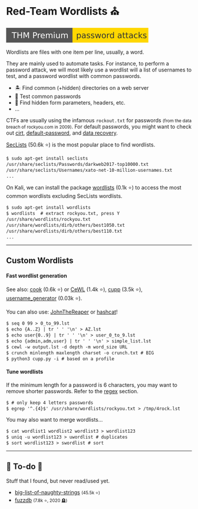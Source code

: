 # Red-Team Wordlists ⛪

[![passwordattacks](../../../_badges/thmp/passwordattacks.svg)](https://tryhackme.com/room/passwordattacks)

<div class="row row-cols-lg-2"><div>

Wordlists are files with one item per line, usually, a word.

They are mainly used to automate tasks. For instance, to perform a password attack, we will most likely use a wordlist will a list of usernames to test, and a password wordlist with common passwords.

* 🏝️ Find common (+hidden) directories on a web server
* 🔑 Test common passwords
* 🥷 Find hidden form parameters, headers, etc.
* ...

CTFs are usually using the infamous `rockout.txt` for passwords  <small>(from the data breach of rockyou.com in 2009)</small>. For default passwords, you might want to check out [cirt](https://cirt.net/passwords), [default-password](https://default-password.info/), and [data recovery](https://datarecovery.com/rd/default-passwords/).


</div><div>

[SecLists](https://github.com/danielmiessler/SecLists) (50.6k ⭐) is the most popular place to find wordlists.

```shell!
$ sudo apt-get install seclists
/usr/share/seclists/Passwords/darkweb2017-top10000.txt
/usr/share/seclists/Usernames/xato-net-10-million-usernames.txt
...
```

On Kali, we can install the package [wordlists](https://github.com/drtychai/wordlists) (0.1k ⭐) to access the most common wordlists excluding SecLists wordlists.

```shell!
$ sudo apt-get install wordlists
$ wordlists  # extract rockyou.txt, press Y
/usr/share/wordlists/rockyou.txt
/usr/share/wordlists/dirb/others/best1050.txt
/usr/share/wordlists/dirb/others/best110.txt
...
```
</div></div>

<hr class="sep-both">

## Custom Wordlists

<div class="row row-cols-md-2"><div>

#### Fast wordlist generation

See also: [cook](https://github.com/glitchedgitz/cook) (0.6k ⭐) or [CeWL](https://github.com/digininja/CeWL) (1.4k ⭐), [cupp](https://github.com/Mebus/cupp) (3.5k ⭐), [username_generator](https://github.com/shroudri/username_generator) (0.03k ⭐).

You can also use: [JohnTheReaper](/cybersecurity/cryptography/algorithms/hashing/cracking/john.md#wordlist-generation) or [hashcat](/cybersecurity/cryptography/algorithms/hashing/cracking/hashcat.md#wordlist-generation)!

```shell!
$ seq 0 99 > 0_to_99.lst
$ echo {A..Z} | tr ' ' '\n' > AZ.lst
$ echo user{0..9} | tr ' ' '\n' > user_0_to_9.lst
$ echo {admin,adm,user} | tr ' ' '\n' > simple_list.lst
$ cewl -w output.lst -d depth -m word_size URL
$ crunch minlength maxlength charset -o crunch.txt # BIG
$ python3 cupp.py -i # based on a profile
```
</div><div>

#### Tune wordlists

If the minimum length for a password is 6 characters, you may want to remove shorter passwords. Refer to the [regex](/tools-and-frameworks/knowledge/regex/index.md) section.

```shell!
$ # only keep 4 letters passwords
$ egrep '^.{4}$' /usr/share/wordlists/rockyou.txt > /tmp/4rock.lst
```

You may also want to merge wordlists...

```shell!
$ cat wordlist1 wordlist2 wordlist3 > wordlist123
$ uniq -u wordlist123 > uwordlist # duplicates
$ sort wordlist123 > swordlist # sort
```
</div></div>

<hr class="sep-both">

## 👻 To-do 👻

Stuff that I found, but never read/used yet.

<div class="row row-cols-lg-2"><div>

* [big-list-of-naughty-strings](https://github.com/minimaxir/big-list-of-naughty-strings) <small>(45.5k ⭐)</small>
* [fuzzdb](https://github.com/fuzzdb-project/fuzzdb) <small>(7.8k ⭐, 2020 🪦)</small>
</div><div>
</div></div>